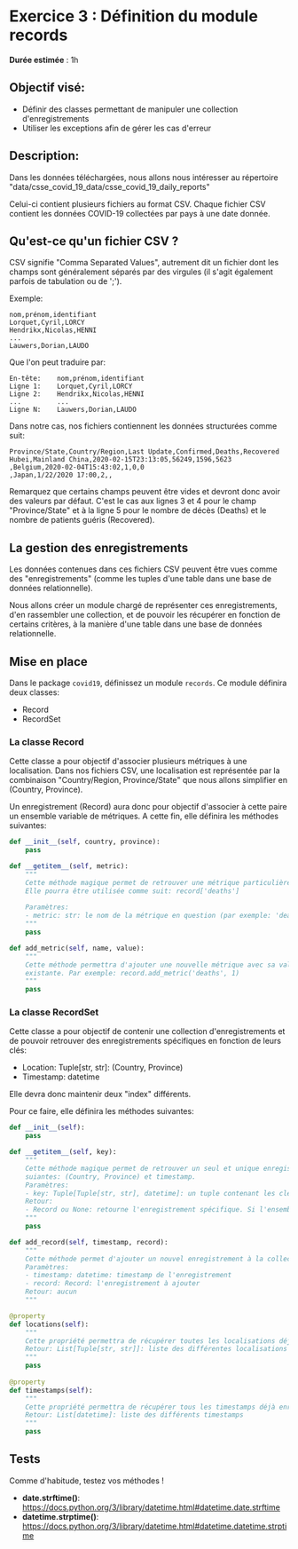 # Exercice 3 : Définition du module records

**Durée estimée** : 1h

## Objectif visé: 

- Définir des classes permettant de manipuler une collection d'enregistrements
- Utiliser les exceptions afin de gérer les cas d'erreur
 
## Description:

Dans les données téléchargées, nous allons nous intéresser au répertoire "data/csse_covid_19_data/csse_covid_19_daily_reports"

Celui-ci contient plusieurs fichiers au format CSV. Chaque fichier CSV contient les données COVID-19 collectées par pays 
à une date donnée.


## Qu'est-ce qu'un fichier CSV ?
CSV signifie "Comma Separated Values", autrement dit un fichier dont les champs sont 
généralement séparés par des virgules (il s'agit également parfois de tabulation ou de ';').

Exemple:

    nom,prénom,identifiant
    Lorquet,Cyril,LORCY
    Hendrikx,Nicolas,HENNI
    ...
    Lauwers,Dorian,LAUDO

Que l'on peut traduire par:

    En-tête:    nom,prénom,identifiant
    Ligne 1:    Lorquet,Cyril,LORCY
    Ligne 2:    Hendrikx,Nicolas,HENNI
    ...         ...
    Ligne N:    Lauwers,Dorian,LAUDO

Dans notre cas, nos fichiers contiennent les données structurées comme suit:

    Province/State,Country/Region,Last Update,Confirmed,Deaths,Recovered
    Hubei,Mainland China,2020-02-15T23:13:05,56249,1596,5623
    ,Belgium,2020-02-04T15:43:02,1,0,0
    ,Japan,1/22/2020 17:00,2,,
    
Remarquez que certains champs peuvent être vides et devront donc avoir des valeurs par défaut. 
C'est le cas aux lignes 3 et 4 pour le champ "Province/State" et à la ligne 5 pour le nombre de décès (Deaths) et 
le nombre de patients guéris (Recovered).

## La gestion des enregistrements

Les données contenues dans ces fichiers CSV peuvent être vues comme des "enregistrements" (comme les tuples d'une table 
dans une base de données relationnelle).

Nous allons créer un module chargé de représenter ces enregistrements, d'en rassembler une collection, et de pouvoir les
récupérer en fonction de certains critères, à la manière d'une table dans une base de données relationnelle.

## Mise en place

Dans le package `covid19`, définissez un module `records`. 
Ce module définira deux classes:
- Record
- RecordSet 

### La classe Record

Cette classe a pour objectif d'associer plusieurs métriques à une localisation. Dans nos fichiers CSV, une localisation
est représentée par la combinaison "Country/Region, Province/State" que nous allons simplifier en (Country, Province).

Un enregistrement (Record) aura donc pour objectif d'associer à cette paire un ensemble variable de métriques. A cette 
fin, elle définira les méthodes suivantes:

```python
def __init__(self, country, province):
    pass

def __getitem__(self, metric):
    """
    Cette méthode magique permet de retrouver une métrique particulière en fonction de son nom. 
    Elle pourra être utilisée comme suit: record['deaths']
        
    Paramètres:
    - metric: str: le nom de la métrique en question (par exemple: 'death', 'confirmed', ou encore 'recovered') 
    """
    pass

def add_metric(self, name, value):
    """
    Cette méthode permettra d'ajouter une nouvelle métrique avec sa valeur ou d'écraser la valeur d'une métrique 
    existante. Par exemple: record.add_metric('deaths', 1)
    """
    pass
```


### La classe RecordSet

Cette classe a pour objectif de contenir une collection d'enregistrements et de pouvoir retrouver des enregistrements
spécifiques en fonction de leurs clés:
- Location: Tuple[str, str]: (Country, Province) 
- Timestamp: datetime

Elle devra donc maintenir deux "index" différents.

Pour ce faire, elle définira les méthodes suivantes:

```python
def __init__(self):
    pass

def __getitem__(self, key):
    """
    Cette méthode magique permet de retrouver un seul et unique enregistrement dans la collection en fonction des clés
    suiantes: (Country, Province) et timestamp.
    Paramètres:
    - key: Tuple[Tuple[str, str], datetime]: un tuple contenant les clés de recherche. Par exemple: (('Belgique', 'Liège'), datetime(year=2020, month=2, day=1))
    Retour:
    - Record ou None: retourne l'enregistrement spécifique. Si l'ensemble de clés ne permet pas de retrouver un résultat, la valeur de retour sera None.
    """
    pass

def add_record(self, timestamp, record):
    """
    Cette méthode permet d'ajouter un nouvel enregistrement à la collection existante. Elle veillera à mettre à jour les différents "index".
    Paramètres:
    - timestamp: datetime: timestamp de l'enregistrement
    - record: Record: l'enregistrement à ajouter
    Retour: aucun
    """

@property
def locations(self):
    """
    Cette propriété permettra de récupérer toutes les localisations déjà enregistrées.
    Retour: List[Tuple[str, str]]: liste des différentes localisations (tuple associant Country/Province) 
    """
    pass
    
@property
def timestamps(self):
    """
    Cette propriété permettra de récupérer tous les timestamps déjà enregistrés.
    Retour: List[datetime]: liste des différents timestamps 
    """
    pass
```

## Tests

Comme d'habitude, testez vos méthodes !

- **date.strftime()**: https://docs.python.org/3/library/datetime.html#datetime.date.strftime
- **datetime.strptime()**: https://docs.python.org/3/library/datetime.html#datetime.datetime.strptime

 
 